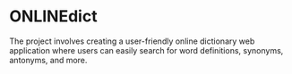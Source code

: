 # ONLINEdict
The project involves creating a user-friendly online dictionary web application where users can easily search for word definitions, synonyms, antonyms, and more.
